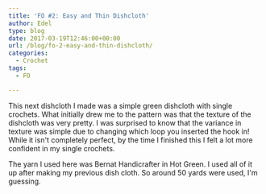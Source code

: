 ```yaml
---
title: 'FO #2: Easy and Thin Dishcloth'
author: Edel
type: blog
date: 2017-03-19T12:46:00+00:00
url: /blog/fo-2-easy-and-thin-dishcloth/
categories:
  - Crochet
tags:
  - FO

---
```

This next dishcloth I made was a simple green dishcloth with single crochets. What initially drew me to the pattern was that the texture of the dishcloth was very pretty. I was surprised to know that the variance in texture was simple due to changing which loop you inserted the hook in! While it isn't completely perfect, by the time I finished this I felt a lot more confident in my single crochets.

The yarn I used here was Bernat Handicrafter in Hot Green. I used all of it up after making my previous dish cloth. So around 50 yards were used, I'm guessing.

[<img src="https://i0.wp.com/edelgrace.me/blog/wp-content/uploads/2017/03/wp-image-833356179jpg.jpg?resize=663%2C373" alt="" class="wp-image-332 alignnone size-full"  data-recalc-dims="1" />][1]

 [1]: https://i0.wp.com/edelgrace.me/blog/wp-content/uploads/2017/03/wp-image-833356179jpg.jpg